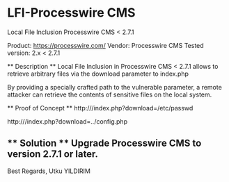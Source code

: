 # LFI-Processwire CMS
Local File Inclusion Processwire CMS < 2.7.1

Product: https://processwire.com/
Vendor: Processwire CMS
Tested version: 2.x < 2.7.1


** Description **
Local File Inclusion in Processwire CMS < 2.7.1 allows to retrieve arbitrary files via the download parameter to index.php

By providing a specially crafted path to the vulnerable parameter, a remote attacker can retrieve the contents of sensitive files on the local system.

** Proof of Concept **
http://<host>/index.php?download=/etc/passwd
  
http://<host>/index.php?download=../config.php

** Solution **
Upgrade Processwire CMS to version 2.7.1 or later.
--
Best Regards,
Utku YILDIRIM
